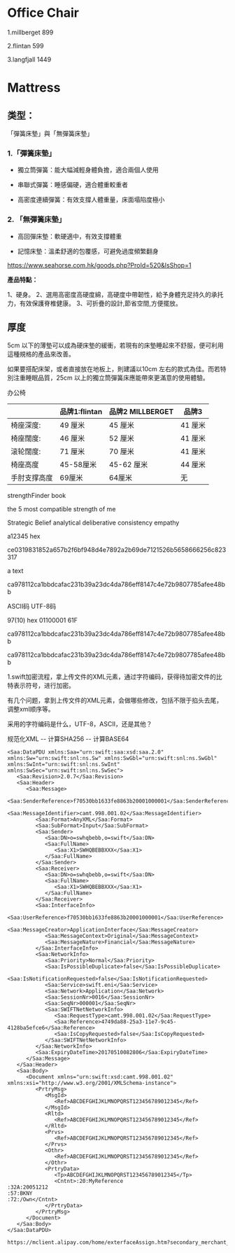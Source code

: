 # Office Chair

1.millberget 899

2.flintan  599

3.langfjall   1449



# Mattress

## 类型：

「彈簧床墊」與「無彈簧床墊」



### 1.「彈簧床墊」

* 獨立筒彈簧：能大幅減輕身體負擔，適合兩個人使用

* 串聯式彈簧：睡感偏硬，適合體重較重者
* 高密度連續彈簧：有效支撐人體重量，床面塌陷度極小

### 2. 「無彈簧床墊」

* 高回彈床墊：軟硬適中，有效支撐體重

* 記憶床墊：溫柔舒適的包覆感，可避免過度頻繁翻身



https://www.seahorse.com.hk/goods.php?ProId=520&IsShop=1

**產品特點：**

1、硬身。
2、選用高密度高硬度綿，高硬度中帶韌性，給予身體充足持久的承托力，有效保護脊椎健康。
3、可折疊的設計,節省空間,方便擺放。

##  厚度

5cm 以下的薄墊可以成為硬床墊的緩衝，若現有的床墊睡起來不舒服，便可利用這種規格的產品來改善。

如果要搭配床架，或者直接放在地板上，則建議以10cm 左右的款式為佳。而若特別注重睡眠品質，25cm 以上的獨立筒彈簧床應能帶來更滿意的使用體驗。



办公椅

|              | 品牌1:flintan | 品牌2 MILLBERGET | 品牌3   |
| ------------ | ------------- | ---------------- | ------- |
| 椅座深度:    | 49 厘米       | 45 厘米          | 41 厘米 |
| 椅座闊度:    | 46 厘米       | 52 厘米          | 41 厘米 |
| 滚轮闊度:    | 71 厘米       | 70 厘米          | 41 厘米 |
| 椅座高度     | 45-58厘米     | 45-62 厘米       | 44 厘米 |
| 手肘支撑高度 | 69厘米        | 64厘米           | 无      |



  

strengthFinder book  

the 5 most compatible strength of me

Strategic     Belief     analytical  deliberative  consistency   empathy









a12345            hex

ce0319831852a657b2f6bf948d4e7892a2b69de7121526b5658666256c823317





a    text

ca978112ca1bbdcafac231b39a23dc4da786eff8147c4e72b9807785afee48bb



ASCII码    UTF-8码

97(10)    hex   01100001         61F

ca978112ca1bbdcafac231b39a23dc4da786eff8147c4e72b9807785afee48bb

ca978112ca1bbdcafac231b39a23dc4da786eff8147c4e72b9807785afee48bb



1.swift加密流程，拿上传文件的XML元素，通过字符编码，获得待加密文件的比特表示符号，进行加密。 

有几个问题，拿到上传文件的XML元素，会做哪些修改，包括不限于掐头去尾，调整xml顺序等。

采用的字符编码是什么，UTF-8，ASCII，还是其他？





规范化XML  --    计算SHA256   --   计算BASE64





```
<Saa:DataPDU xmlns:Saa="urn:swift:saa:xsd:saa.2.0" xmlns:Sw="urn:swift:snl:ns.Sw" xmlns:SwGbl="urn:swift:snl:ns.SwGbl" xmlns:SwInt="urn:swift:snl:ns.SwInt" xmlns:SwSec="urn:swift:snl:ns.SwSec">
   <Saa:Revision>2.0.7</Saa:Revision>
   <Saa:Header>
      <Saa:Message>
         <Saa:SenderReference>f70530bb1633fe8863b20001000001</Saa:SenderReference>
         <Saa:MessageIdentifier>camt.998.001.02</Saa:MessageIdentifier>
         <Saa:Format>AnyXML</Saa:Format>
         <Saa:SubFormat>Input</Saa:SubFormat>
         <Saa:Sender>
            <Saa:DN>o=swhqbebb,o=swift</Saa:DN>
            <Saa:FullName>
               <Saa:X1>SWHQBEBBXXX</Saa:X1>
            </Saa:FullName>
         </Saa:Sender>
         <Saa:Receiver>
            <Saa:DN>o=swhqbebb,o=swift</Saa:DN>
            <Saa:FullName>
               <Saa:X1>SWHQBEBBXXX</Saa:X1>
            </Saa:FullName>
         </Saa:Receiver>
         <Saa:InterfaceInfo>
            <Saa:UserReference>f70530bb1633fe8863b20001000001</Saa:UserReference>
            <Saa:MessageCreator>ApplicationInterface</Saa:MessageCreator>
            <Saa:MessageContext>Original</Saa:MessageContext>
            <Saa:MessageNature>Financial</Saa:MessageNature>
         </Saa:InterfaceInfo>
         <Saa:NetworkInfo>
            <Saa:Priority>Normal</Saa:Priority>
            <Saa:IsPossibleDuplicate>false</Saa:IsPossibleDuplicate>
            <Saa:IsNotificationRequested>false</Saa:IsNotificationRequested>
            <Saa:Service>swift.eni</Saa:Service>
            <Saa:Network>Application</Saa:Network>
            <Saa:SessionNr>0016</Saa:SessionNr>
            <Saa:SeqNr>000001</Saa:SeqNr>
            <Saa:SWIFTNetNetworkInfo>
               <Saa:RequestType>camt.998.001.02</Saa:RequestType>
               <Saa:Reference>4749da88-25a3-11e7-9c45-4128ba5efce6</Saa:Reference>
               <Saa:IsCopyRequested>false</Saa:IsCopyRequested>
            </Saa:SWIFTNetNetworkInfo>
         </Saa:NetworkInfo>
         <Saa:ExpiryDateTime>20170510082806</Saa:ExpiryDateTime>
      </Saa:Message>
   </Saa:Header>
   <Saa:Body>
      <Document xmlns="urn:swift:xsd:camt.998.001.02" xmlns:xsi="http://www.w3.org/2001/XMLSchema-instance">
         <PrtryMsg>
            <MsgId>
               <Ref>ABCDEFGHIJKLMNOPQRST123456789012345</Ref>
            </MsgId>
            <Rltd>
               <Ref>ABCDEFGHIJKLMNOPQRST123456789012345</Ref>
            </Rltd>
            <Prvs>
               <Ref>ABCDEFGHIJKLMNOPQRST123456789012345</Ref>
            </Prvs>
            <Othr>
               <Ref>ABCDEFGHIJKLMNOPQRST123456789012345</Ref>
            </Othr>
            <PrtryData>
               <Tp>ABCDEFGHIJKLMNOPQRST123456789012345</Tp>
               <Cntnt>:20:MyReference
:32A:20051212
:57:BKNY
:72:/Own</Cntnt>
            </PrtryData>
         </PrtryMsg>
      </Document>
   </Saa:Body>
</Saa:DataPDU>
```





```html
https://mclient.alipay.com/home/exterfaceAssign.htm?secondary_merchant_industry=5812&payment_inst=ALIPAYHK&order_create=1650514885876&_input_charset=utf-8&subject=%E5%92%8C%E6%B0%91+-+%E8%8D%94%E6%9E%9D%E8%A7%92%E6%B7%B1%E7%9B%9B%E8%B7%AF9%E8%99%9F%E5%AE%87%E6%99%B4%E6%BB%992%E6%A8%936%E8%99%9F%E8%88%96-global.food-charge&refer_url=1800&sign=63f71345e2a3efd697873df39d5a87b7&body=%E5%92%8C%E6%B0%91+-+%E8%8D%94%E6%9E%9D%E8%A7%92%E6%B7%B1%E7%9B%9B%E8%B7%AF9%E8%99%9F%E5%AE%87%E6%99%B4%E6%BB%992%E6%A8%936%E8%99%9F%E8%88%96-global.food-charge&notify_url=https%3A%2F%2Feopg.eftpay.com.hk%3A443%2FEFTPayOnline%2FNotifyRecetionServlet&product_code=NEW_WAP_OVERSEAS_SELLER&alipay_exterface_invoke_assign_model=home&alipay_exterface_invoke_assign_target=exterfaceAssign.htm&secondary_merchant_id=08520019641&out_trade_no=78a6bc79b95348b6b08da8a5af6409f4&partner=2088531507350472&alipay_exterface_invoke_assign_sign=b2_ui_em_i_s_f_ta_pv8h_t_m_xt5t%2Fq_l_nw_v_i%2B_xyoih_mv09jh_k_y_w_j_a%2B_t_a2_a5l_ig%3D%3D&timeout_rule=30m&service=create_forex_trade_wap&total_fee=47.70&secondary_merchant_name=WATAMI+(CHINA)+CO+LTD&return_url=https%3A%2F%2Feopg.eftpay.com.hk%3A443%2FEFTPayOnline%2FReturnRecetion&currency=HKD&sign_type=MD5&alipay_exterface_invoke_assign_client_ip=180.131.167.188
```



